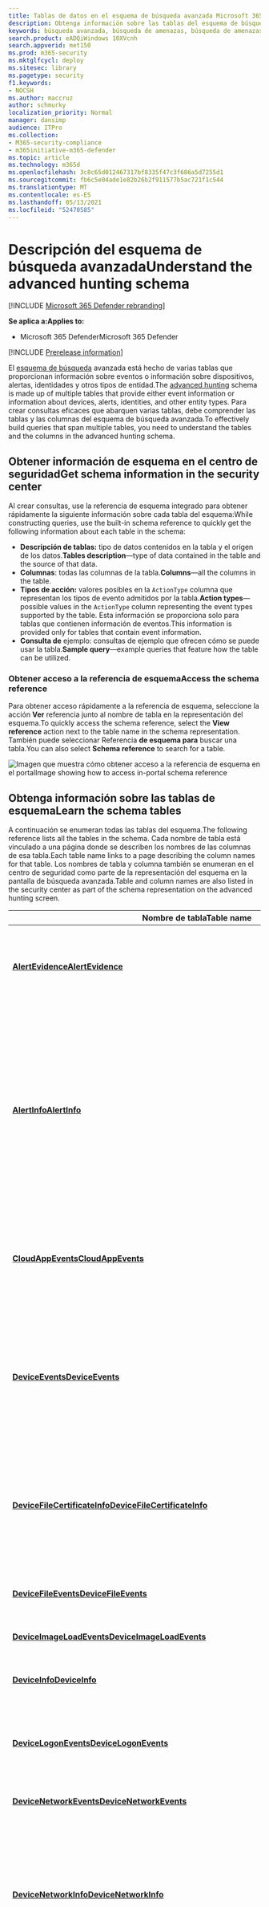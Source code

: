 ```yaml
---
title: Tablas de datos en el esquema de búsqueda avanzada Microsoft 365 Defender
description: Obtenga información sobre las tablas del esquema de búsqueda avanzada para saber sobre qué datos puede ejecutar consultas de búsqueda avanzada de amenazas.
keywords: búsqueda avanzada, búsqueda de amenazas, búsqueda de amenazas cibernéticas, Microsoft 365 Defender, microsoft 365, m365, búsqueda, consulta, telemetría, referencia de esquema, kusto, tabla, datos
search.product: eADQiWindows 10XVcnh
search.appverid: met150
ms.prod: m365-security
ms.mktglfcycl: deploy
ms.sitesec: library
ms.pagetype: security
f1.keywords:
- NOCSH
ms.author: maccruz
author: schmurky
localization_priority: Normal
manager: dansimp
audience: ITPro
ms.collection:
- M365-security-compliance
- m365initiative-m365-defender
ms.topic: article
ms.technology: m365d
ms.openlocfilehash: 3c8c65d012467317bf8335f47c3f686a5d7255d1
ms.sourcegitcommit: fb6c5e04ade1e82b26b2f911577b5ac721f1c544
ms.translationtype: MT
ms.contentlocale: es-ES
ms.lasthandoff: 05/13/2021
ms.locfileid: "52470585"
---
```

# <a name="understand-the-advanced-hunting-schema"></a><span data-ttu-id="457d0-104">Descripción del esquema de búsqueda avanzada</span><span class="sxs-lookup"><span data-stu-id="457d0-104">Understand the advanced hunting schema</span></span>

[!INCLUDE [Microsoft 365 Defender rebranding](../includes/microsoft-defender.md)]


<span data-ttu-id="457d0-105">**Se aplica a:**</span><span class="sxs-lookup"><span data-stu-id="457d0-105">**Applies to:**</span></span>
- <span data-ttu-id="457d0-106">Microsoft 365 Defender</span><span class="sxs-lookup"><span data-stu-id="457d0-106">Microsoft 365 Defender</span></span>

[!INCLUDE [Prerelease information](../includes/prerelease.md)]

<span data-ttu-id="457d0-107">El [esquema de búsqueda](advanced-hunting-overview.md) avanzada está hecho de varias tablas que proporcionan información sobre eventos o información sobre dispositivos, alertas, identidades y otros tipos de entidad.</span><span class="sxs-lookup"><span data-stu-id="457d0-107">The [advanced hunting](advanced-hunting-overview.md) schema is made up of multiple tables that provide either event information or information about devices, alerts, identities, and other entity types.</span></span> <span data-ttu-id="457d0-108">Para crear consultas eficaces que abarquen varias tablas, debe comprender las tablas y las columnas del esquema de búsqueda avanzada.</span><span class="sxs-lookup"><span data-stu-id="457d0-108">To effectively build queries that span multiple tables, you need to understand the tables and the columns in the advanced hunting schema.</span></span>

## <a name="get-schema-information-in-the-security-center"></a><span data-ttu-id="457d0-109">Obtener información de esquema en el centro de seguridad</span><span class="sxs-lookup"><span data-stu-id="457d0-109">Get schema information in the security center</span></span>
<span data-ttu-id="457d0-110">Al crear consultas, use la referencia de esquema integrado para obtener rápidamente la siguiente información sobre cada tabla del esquema:</span><span class="sxs-lookup"><span data-stu-id="457d0-110">While constructing queries, use the built-in schema reference to quickly get the following information about each table in the schema:</span></span>

- <span data-ttu-id="457d0-111">**Descripción de tablas:** tipo de datos contenidos en la tabla y el origen de los datos.</span><span class="sxs-lookup"><span data-stu-id="457d0-111">**Tables description**—type of data contained in the table and the source of that data.</span></span>
- <span data-ttu-id="457d0-112">**Columnas**: todas las columnas de la tabla.</span><span class="sxs-lookup"><span data-stu-id="457d0-112">**Columns**—all the columns in the table.</span></span>
- <span data-ttu-id="457d0-113">**Tipos de acción:** valores posibles en la `ActionType` columna que representan los tipos de evento admitidos por la tabla.</span><span class="sxs-lookup"><span data-stu-id="457d0-113">**Action types**—possible values in the `ActionType` column representing the event types supported by the table.</span></span> <span data-ttu-id="457d0-114">Esta información se proporciona solo para tablas que contienen información de eventos.</span><span class="sxs-lookup"><span data-stu-id="457d0-114">This information is provided only for tables that contain event information.</span></span>
- <span data-ttu-id="457d0-115">**Consulta de** ejemplo: consultas de ejemplo que ofrecen cómo se puede usar la tabla.</span><span class="sxs-lookup"><span data-stu-id="457d0-115">**Sample query**—example queries that feature how the table can be utilized.</span></span>

### <a name="access-the-schema-reference"></a><span data-ttu-id="457d0-116">Obtener acceso a la referencia de esquema</span><span class="sxs-lookup"><span data-stu-id="457d0-116">Access the schema reference</span></span>
<span data-ttu-id="457d0-117">Para obtener acceso rápidamente a la referencia de esquema, seleccione la acción **Ver** referencia junto al nombre de tabla en la representación del esquema.</span><span class="sxs-lookup"><span data-stu-id="457d0-117">To quickly access the schema reference, select the **View reference** action next to the table name in the schema representation.</span></span> <span data-ttu-id="457d0-118">También puede seleccionar Referencia **de esquema para** buscar una tabla.</span><span class="sxs-lookup"><span data-stu-id="457d0-118">You can also select **Schema reference** to search for a table.</span></span>   

![<span data-ttu-id="457d0-119">Imagen que muestra cómo obtener acceso a la referencia de esquema en el portal</span><span class="sxs-lookup"><span data-stu-id="457d0-119">Image showing how to access in-portal schema reference</span></span> ](../../media/mtp-ah/ah-reference.png) 

## <a name="learn-the-schema-tables"></a><span data-ttu-id="457d0-120">Obtenga información sobre las tablas de esquema</span><span class="sxs-lookup"><span data-stu-id="457d0-120">Learn the schema tables</span></span>
<span data-ttu-id="457d0-121">A continuación se enumeran todas las tablas del esquema.</span><span class="sxs-lookup"><span data-stu-id="457d0-121">The following reference lists all the tables in the schema.</span></span> <span data-ttu-id="457d0-122">Cada nombre de tabla está vinculado a una página donde se describen los nombres de las columnas de esa tabla.</span><span class="sxs-lookup"><span data-stu-id="457d0-122">Each table name links to a page describing the column names for that table.</span></span> <span data-ttu-id="457d0-123">Los nombres de tabla y columna también se enumeran en el centro de seguridad como parte de la representación del esquema en la pantalla de búsqueda avanzada.</span><span class="sxs-lookup"><span data-stu-id="457d0-123">Table and column names are also listed in the security center as part of the schema representation on the advanced hunting screen.</span></span>

| <span data-ttu-id="457d0-124">Nombre de tabla</span><span class="sxs-lookup"><span data-stu-id="457d0-124">Table name</span></span> | <span data-ttu-id="457d0-125">Descripción</span><span class="sxs-lookup"><span data-stu-id="457d0-125">Description</span></span> |
|------------|-------------|
| <span data-ttu-id="457d0-126">**[AlertEvidence](advanced-hunting-alertevidence-table.md)**</span><span class="sxs-lookup"><span data-stu-id="457d0-126">**[AlertEvidence](advanced-hunting-alertevidence-table.md)**</span></span> | <span data-ttu-id="457d0-127">Archivos, direcciones IP, direcciones URL, usuarios o dispositivos asociados con alertas</span><span class="sxs-lookup"><span data-stu-id="457d0-127">Files, IP addresses, URLs, users, or devices associated with alerts</span></span> |
| <span data-ttu-id="457d0-128">**[AlertInfo](advanced-hunting-alertinfo-table.md)**</span><span class="sxs-lookup"><span data-stu-id="457d0-128">**[AlertInfo](advanced-hunting-alertinfo-table.md)**</span></span> | <span data-ttu-id="457d0-129">Alertas de Microsoft Defender para endpoint, Microsoft Defender para Office 365, Microsoft Cloud App Security y Microsoft Defender para Identidad, incluida la información de gravedad y la categorización de amenazas</span><span class="sxs-lookup"><span data-stu-id="457d0-129">Alerts from Microsoft Defender for Endpoint, Microsoft Defender for Office 365, Microsoft Cloud App Security, and Microsoft Defender for Identity, including severity information and threat categorization</span></span>  |
| <span data-ttu-id="457d0-130">**[CloudAppEvents](advanced-hunting-cloudappevents-table.md)**</span><span class="sxs-lookup"><span data-stu-id="457d0-130">**[CloudAppEvents](advanced-hunting-cloudappevents-table.md)**</span></span> | <span data-ttu-id="457d0-131">Eventos que implican cuentas y objetos en Office 365 y otras aplicaciones y servicios en la nube</span><span class="sxs-lookup"><span data-stu-id="457d0-131">Events involving accounts and objects in Office 365 and other cloud apps and services</span></span> |
| <span data-ttu-id="457d0-132">**[DeviceEvents](advanced-hunting-deviceevents-table.md)**</span><span class="sxs-lookup"><span data-stu-id="457d0-132">**[DeviceEvents](advanced-hunting-deviceevents-table.md)**</span></span> | <span data-ttu-id="457d0-133">Varios tipos de eventos, incluidos los eventos desencadenados por controles de seguridad como el Antivirus de Windows Defender y la protección contra vulnerabilidades</span><span class="sxs-lookup"><span data-stu-id="457d0-133">Multiple event types, including events triggered by security controls such as Windows Defender Antivirus and exploit protection</span></span> |
| <span data-ttu-id="457d0-134">**[DeviceFileCertificateInfo](advanced-hunting-DeviceFileCertificateInfo-table.md)**</span><span class="sxs-lookup"><span data-stu-id="457d0-134">**[DeviceFileCertificateInfo](advanced-hunting-DeviceFileCertificateInfo-table.md)**</span></span> | <span data-ttu-id="457d0-135">Información de certificado de archivos firmados obtenidos de eventos de comprobación de certificados en puntos de conexión</span><span class="sxs-lookup"><span data-stu-id="457d0-135">Certificate information of signed files obtained from certificate verification events on endpoints</span></span> |
| <span data-ttu-id="457d0-136">**[DeviceFileEvents](advanced-hunting-devicefileevents-table.md)**</span><span class="sxs-lookup"><span data-stu-id="457d0-136">**[DeviceFileEvents](advanced-hunting-devicefileevents-table.md)**</span></span> | <span data-ttu-id="457d0-137">Creación y modificación de archivos y otros eventos del sistema de archivos</span><span class="sxs-lookup"><span data-stu-id="457d0-137">File creation, modification, and other file system events</span></span> |
| <span data-ttu-id="457d0-138">**[DeviceImageLoadEvents](advanced-hunting-deviceimageloadevents-table.md)**</span><span class="sxs-lookup"><span data-stu-id="457d0-138">**[DeviceImageLoadEvents](advanced-hunting-deviceimageloadevents-table.md)**</span></span> | <span data-ttu-id="457d0-139">Eventos de carga de DLL</span><span class="sxs-lookup"><span data-stu-id="457d0-139">DLL loading events</span></span> |
| <span data-ttu-id="457d0-140">**[DeviceInfo](advanced-hunting-deviceinfo-table.md)**</span><span class="sxs-lookup"><span data-stu-id="457d0-140">**[DeviceInfo](advanced-hunting-deviceinfo-table.md)**</span></span> | <span data-ttu-id="457d0-141">Información del equipo, incluida la información del sistema operativo</span><span class="sxs-lookup"><span data-stu-id="457d0-141">Machine information, including OS information</span></span> |
| <span data-ttu-id="457d0-142">**[DeviceLogonEvents](advanced-hunting-devicelogonevents-table.md)**</span><span class="sxs-lookup"><span data-stu-id="457d0-142">**[DeviceLogonEvents](advanced-hunting-devicelogonevents-table.md)**</span></span> | <span data-ttu-id="457d0-143">Inicios de sesión y otros eventos de autenticación en dispositivos</span><span class="sxs-lookup"><span data-stu-id="457d0-143">Sign-ins and other authentication events on devices</span></span> |
| <span data-ttu-id="457d0-144">**[DeviceNetworkEvents](advanced-hunting-devicenetworkevents-table.md)**</span><span class="sxs-lookup"><span data-stu-id="457d0-144">**[DeviceNetworkEvents](advanced-hunting-devicenetworkevents-table.md)**</span></span> | <span data-ttu-id="457d0-145">Conexión de red y eventos relacionados</span><span class="sxs-lookup"><span data-stu-id="457d0-145">Network connection and related events</span></span> |
| <span data-ttu-id="457d0-146">**[DeviceNetworkInfo](advanced-hunting-devicenetworkinfo-table.md)**</span><span class="sxs-lookup"><span data-stu-id="457d0-146">**[DeviceNetworkInfo](advanced-hunting-devicenetworkinfo-table.md)**</span></span> | <span data-ttu-id="457d0-147">Propiedades de red de dispositivos, incluidos adaptadores físicos, direcciones IP y MAC, así como redes y dominios conectados</span><span class="sxs-lookup"><span data-stu-id="457d0-147">Network properties of devices, including physical adapters, IP and MAC addresses, as well as connected networks and domains</span></span> |
| <span data-ttu-id="457d0-148">**[DeviceProcessEvents](advanced-hunting-deviceprocessevents-table.md)**</span><span class="sxs-lookup"><span data-stu-id="457d0-148">**[DeviceProcessEvents](advanced-hunting-deviceprocessevents-table.md)**</span></span> | <span data-ttu-id="457d0-149">Creación de procesos y eventos relacionados</span><span class="sxs-lookup"><span data-stu-id="457d0-149">Process creation and related events</span></span> |
| <span data-ttu-id="457d0-150">**[DeviceRegistryEvents](advanced-hunting-deviceregistryevents-table.md)**</span><span class="sxs-lookup"><span data-stu-id="457d0-150">**[DeviceRegistryEvents](advanced-hunting-deviceregistryevents-table.md)**</span></span> | <span data-ttu-id="457d0-151">Creación y modificación de entradas de registro</span><span class="sxs-lookup"><span data-stu-id="457d0-151">Creation and modification of registry entries</span></span> |
| <span data-ttu-id="457d0-152">**[DeviceTvmSecureConfigurationAssessment](advanced-hunting-devicetvmsecureconfigurationassessment-table.md)**</span><span class="sxs-lookup"><span data-stu-id="457d0-152">**[DeviceTvmSecureConfigurationAssessment](advanced-hunting-devicetvmsecureconfigurationassessment-table.md)**</span></span> | <span data-ttu-id="457d0-153">Eventos de evaluación de administración de amenazas y vulnerabilidades, donde se indica el estado de las distintas configuraciones de seguridad de los dispositivos</span><span class="sxs-lookup"><span data-stu-id="457d0-153">Threat & Vulnerability Management assessment events, indicating the status of various security configurations on devices</span></span> |
| <span data-ttu-id="457d0-154">**[DeviceTvmSecureConfigurationAssessmentKB](advanced-hunting-devicetvmsecureconfigurationassessmentkb-table.md)**</span><span class="sxs-lookup"><span data-stu-id="457d0-154">**[DeviceTvmSecureConfigurationAssessmentKB](advanced-hunting-devicetvmsecureconfigurationassessmentkb-table.md)**</span></span> | <span data-ttu-id="457d0-155">Base de conocimiento de las configuraciones de seguridad utilizadas por la administración de amenazas y vulnerabilidades para evaluar dispositivos, incluidas las asignaciones a diferentes estándares y criterios de referencia</span><span class="sxs-lookup"><span data-stu-id="457d0-155">Knowledge base of various security configurations used by Threat & Vulnerability Management to assess devices; includes mappings to various standards and benchmarks</span></span>  |
| <span data-ttu-id="457d0-156">**[DeviceTvmSoftwareInventory](advanced-hunting-devicetvmsoftwareinventory-table.md)**</span><span class="sxs-lookup"><span data-stu-id="457d0-156">**[DeviceTvmSoftwareInventory](advanced-hunting-devicetvmsoftwareinventory-table.md)**</span></span> | <span data-ttu-id="457d0-157">Inventario de software instalado en dispositivos, incluida la información de versión y el estado de fin de soporte técnico</span><span class="sxs-lookup"><span data-stu-id="457d0-157">Inventory of software installed on devices, including their version information and end-of-support status</span></span> |
| <span data-ttu-id="457d0-158">**[DeviceTvmSoftwareVulnerabilities](advanced-hunting-devicetvmsoftwarevulnerabilities-table.md)**</span><span class="sxs-lookup"><span data-stu-id="457d0-158">**[DeviceTvmSoftwareVulnerabilities](advanced-hunting-devicetvmsoftwarevulnerabilities-table.md)**</span></span> | <span data-ttu-id="457d0-159">Vulnerabilidades de software encontradas en dispositivos y la lista de actualizaciones de seguridad disponibles que abordan cada vulnerabilidad</span><span class="sxs-lookup"><span data-stu-id="457d0-159">Software vulnerabilities found on devices and the list of available security updates that address each vulnerability</span></span> |
| <span data-ttu-id="457d0-160">**[DeviceTvmSoftwareVulnerabilitiesKB](advanced-hunting-devicetvmsoftwarevulnerabilitieskb-table.md)**</span><span class="sxs-lookup"><span data-stu-id="457d0-160">**[DeviceTvmSoftwareVulnerabilitiesKB](advanced-hunting-devicetvmsoftwarevulnerabilitieskb-table.md)**</span></span> | <span data-ttu-id="457d0-161">La base de conocimiento de vulnerabilidades de la que se ha informado públicamente, incluyendo si el código que aprovecha la vulnerabilidad está disponible para el público</span><span class="sxs-lookup"><span data-stu-id="457d0-161">Knowledge base of publicly disclosed vulnerabilities, including whether exploit code is publicly available</span></span> |
| <span data-ttu-id="457d0-162">**[EmailAttachmentInfo](advanced-hunting-emailattachmentinfo-table.md)**</span><span class="sxs-lookup"><span data-stu-id="457d0-162">**[EmailAttachmentInfo](advanced-hunting-emailattachmentinfo-table.md)**</span></span> | <span data-ttu-id="457d0-163">Información sobre los archivos adjuntos a los correos electrónicos</span><span class="sxs-lookup"><span data-stu-id="457d0-163">Information about files attached to emails</span></span> |
| <span data-ttu-id="457d0-164">**[EmailEvents](advanced-hunting-emailevents-table.md)**</span><span class="sxs-lookup"><span data-stu-id="457d0-164">**[EmailEvents](advanced-hunting-emailevents-table.md)**</span></span> | <span data-ttu-id="457d0-165">Microsoft 365 de correo electrónico, incluidos los eventos de entrega y bloqueo de correo electrónico</span><span class="sxs-lookup"><span data-stu-id="457d0-165">Microsoft 365 email events, including email delivery and blocking events</span></span> |
| <span data-ttu-id="457d0-166">**[EmailPostDeliveryEvents](advanced-hunting-emailpostdeliveryevents-table.md)**</span><span class="sxs-lookup"><span data-stu-id="457d0-166">**[EmailPostDeliveryEvents](advanced-hunting-emailpostdeliveryevents-table.md)**</span></span> | <span data-ttu-id="457d0-167">Eventos de seguridad que se producen después de la entrega, Microsoft 365 ha entregado los correos electrónicos al buzón de destinatario</span><span class="sxs-lookup"><span data-stu-id="457d0-167">Security events that occur post-delivery, after Microsoft 365 has delivered the emails to the recipient mailbox</span></span> |
| <span data-ttu-id="457d0-168">**[EmailUrlInfo](advanced-hunting-emailurlinfo-table.md)**</span><span class="sxs-lookup"><span data-stu-id="457d0-168">**[EmailUrlInfo](advanced-hunting-emailurlinfo-table.md)**</span></span> | <span data-ttu-id="457d0-169">Información sobre las direcciones URL de los correos electrónicos</span><span class="sxs-lookup"><span data-stu-id="457d0-169">Information about URLs on emails</span></span> |
| <span data-ttu-id="457d0-170">**[IdentityDirectoryEvents](advanced-hunting-identitydirectoryevents-table.md)**</span><span class="sxs-lookup"><span data-stu-id="457d0-170">**[IdentityDirectoryEvents](advanced-hunting-identitydirectoryevents-table.md)**</span></span> | <span data-ttu-id="457d0-171">Eventos que implican un controlador de dominio local que ejecuta Active Directory (AD).</span><span class="sxs-lookup"><span data-stu-id="457d0-171">Events involving an on-premises domain controller running Active Directory (AD).</span></span> <span data-ttu-id="457d0-172">En esta tabla se describe un rango de eventos relacionados con la identidad y eventos del sistema en el controlador de dominio.</span><span class="sxs-lookup"><span data-stu-id="457d0-172">This table covers a range of identity-related events and system events on the domain controller.</span></span> |
| <span data-ttu-id="457d0-173">**[IdentityInfo](advanced-hunting-identityinfo-table.md)**</span><span class="sxs-lookup"><span data-stu-id="457d0-173">**[IdentityInfo](advanced-hunting-identityinfo-table.md)**</span></span> | <span data-ttu-id="457d0-174">Información de cuenta de varios orígenes, incluidos Azure Active Directory</span><span class="sxs-lookup"><span data-stu-id="457d0-174">Account information from various sources, including Azure Active Directory</span></span> |
| <span data-ttu-id="457d0-175">**[IdentityLogonEvents](advanced-hunting-identitylogonevents-table.md)**</span><span class="sxs-lookup"><span data-stu-id="457d0-175">**[IdentityLogonEvents](advanced-hunting-identitylogonevents-table.md)**</span></span> | <span data-ttu-id="457d0-176">Eventos de autenticación en Active Directory y servicios en línea de Microsoft</span><span class="sxs-lookup"><span data-stu-id="457d0-176">Authentication events on Active Directory and Microsoft online services</span></span> |
| <span data-ttu-id="457d0-177">**[IdentityQueryEvents](advanced-hunting-identityqueryevents-table.md)**</span><span class="sxs-lookup"><span data-stu-id="457d0-177">**[IdentityQueryEvents](advanced-hunting-identityqueryevents-table.md)**</span></span> | <span data-ttu-id="457d0-178">Consultas para objetos de Active Directory, como usuarios, grupos, dispositivos y dominios</span><span class="sxs-lookup"><span data-stu-id="457d0-178">Queries for Active Directory objects, such as users, groups, devices, and domains</span></span> |

## <a name="related-topics"></a><span data-ttu-id="457d0-179">Temas relacionados</span><span class="sxs-lookup"><span data-stu-id="457d0-179">Related topics</span></span>
- [<span data-ttu-id="457d0-180">Información general sobre la búsqueda avanzada de amenazas</span><span class="sxs-lookup"><span data-stu-id="457d0-180">Advanced hunting overview</span></span>](advanced-hunting-overview.md)
- [<span data-ttu-id="457d0-181">Aprender el lenguaje de consulta</span><span class="sxs-lookup"><span data-stu-id="457d0-181">Learn the query language</span></span>](advanced-hunting-query-language.md)
- [<span data-ttu-id="457d0-182">Trabajar con resultados de consulta</span><span class="sxs-lookup"><span data-stu-id="457d0-182">Work with query results</span></span>](advanced-hunting-query-results.md)
- [<span data-ttu-id="457d0-183">Usar consultas compartidas</span><span class="sxs-lookup"><span data-stu-id="457d0-183">Use shared queries</span></span>](advanced-hunting-shared-queries.md)
- [<span data-ttu-id="457d0-184">Buscar entre dispositivos, correos electrónicos, aplicaciones e identidades</span><span class="sxs-lookup"><span data-stu-id="457d0-184">Hunt across devices, emails, apps, and identities</span></span>](advanced-hunting-query-emails-devices.md)
- [<span data-ttu-id="457d0-185">Aplicar procedimientos recomendados de consulta</span><span class="sxs-lookup"><span data-stu-id="457d0-185">Apply query best practices</span></span>](advanced-hunting-best-practices.md)
